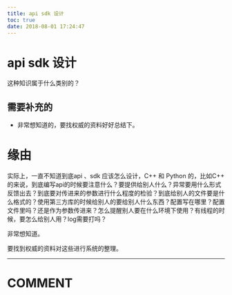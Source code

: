 ```yaml
---
title: api sdk 设计
toc: true
date: 2018-08-01 17:24:47
---
```

# api sdk 设计

这种知识属于什么类别的？

## 需要补充的

* 非常想知道的，要找权威的资料好好总结下。


# 缘由


实际上，一直不知道到底api 、sdk 应该怎么设计，C++ 和 Python 的，比如C++ 的来说，到底编写api的时候要注意什么？要提供给别人什么？异常要用什么形式反馈出去？到底要对传进来的参数进行什么程度的检验？到底给别人的文件要是什么格式的？使用第三方库的时候给别人的要给别人什么东西？配置写在哪里？配置文件里吗？还是作为参数传进来？怎么提醒别人要在什么环境下使用？有线程的时候，要怎么给别人用？log需要打吗？

非常想知道。

要找到权威的资料对这些进行系统的整理。























* * *





# COMMENT
